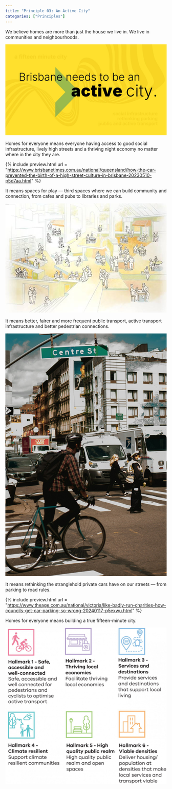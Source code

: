 ```yaml
---
title: "Principle 03: An Active City"
categories: ["Principles"]
---
```


We believe homes are more than just the house we live in. We live in communities and neighbourhoods.

![Brisbane needs to be an active city.](/assets/images/03-active/principles-03-active.jpeg)

Homes for everyone means everyone having access to good social infrastructure, lively high streets and a thriving night economy no matter where in the city they are.

{% include preview.html url = "https://www.brisbanetimes.com.au/national/queensland/how-the-car-prevented-the-birth-of-a-high-street-culture-in-brisbane-20230510-p5d7aa.html" %}

It means spaces for play — third spaces where we can build community and connection, from cafes and pubs to libraries and parks.

![A third space.](/assets/images/03-active/3rd-places.jpeg)

It means better, fairer and more frequent public transport, active transport infrastructure and better pedestrian connections.

![A streetscape.](/assets/images/03-active/centre-st.jpeg)

It means rethinking the stranglehold private cars have on our streets — from parking to road rules.

{% include preview.html url = "https://www.theage.com.au/national/victoria/like-badly-run-charities-how-councils-get-car-parking-so-wrong-20240117-p5exwu.html" %}

Homes for everyone means building a true fifteen-minute city.

![Diagram of hallmarks: Safe, accessible and well-connected. Thriving local economies. Services and destinations. Climate resilient. High quality public realm. Viable densities.](/assets/images/03-active/15-min.jpeg)


